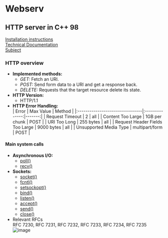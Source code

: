 # Webserv
## HTTP server in C++ 98

[Installation instructions](docs/install.md)  
[Technical Documentation](docs/documentation.md)  
[Subject](docs/webserv.pdf)  
### HTTP overview
- **Implemented methods:**
    * _GET:_ Fetch an URI.
    * _POST:_ Send form data to a URI and get a response back.
    * _DELETE:_ Requests that the target resource delete its state.
- **HTTP Version:**
    * HTTP/1.1
- **HTTP Error Handling:**  
|              Error              |   Max Value    | Method |
|:--------------------------------|:--------------:|-------:|
| Request Timeout                 | 2              | all    |
| Content Too Large               | 1GB per chunk  | POST   |
| URI Too Long                    | 255 bytes      | all    |
| Request Header Fields Too Large | 9000 bytes     | all    |
| Unsupported Media Type          | multipart/form | POST   |
#### Main system calls
- **Asynchronous I/O:**
    * [poll()](https://www.man7.org/linux/man-pages/man2/poll.2.html)
    * [recv()](https://www.man7.org/linux/man-pages/man2/recv.2.html)
- **Sockets:**
    * [socket()](https://www.man7.org/linux/man-pages/man2/socket.2.html)
    * [fcntl()](https://www.man7.org/linux/man-pages/man2/fcntl.2.html)
    * [setsockopt()](https://www.man7.org/linux/man-pages/man2/setsockopt.2.html)
    * [bind()](https://www.man7.org/linux/man-pages/man2/bind.2.html)
    * [listen()](https://www.man7.org/linux/man-pages/man2/listen.2.html)
    * [accept()](https://www.man7.org/linux/man-pages/man2/accept.2.html)
    * [send()](https://www.man7.org/linux/man-pages/man2/send.2.html)
    * [close()](https://www.man7.org/linux/man-pages/man2/close.2.html)
- Relevant RFCs  
RFC 7230, RFC 7231, RFC 7232, RFC 7233, RFC 7234, RFC 7235  
![image](https://user-images.githubusercontent.com/71138634/231741862-8518d519-c24b-4267-9444-889be657f609.png)
